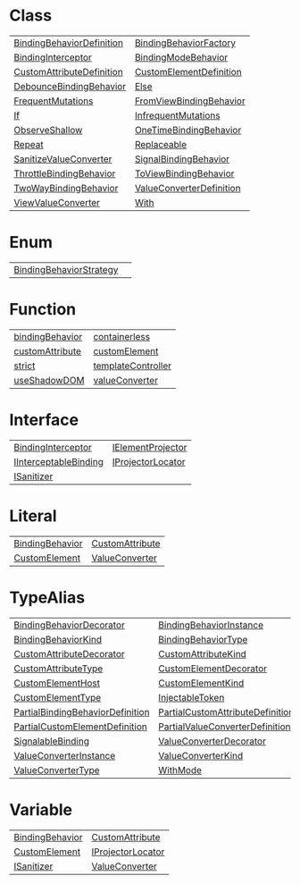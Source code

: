 # Class



|                                                                                                           |                                                                                                               |
| --------------------------------------------------------------------------------------------------------- | ------------------------------------------------------------------------------------------------------------- |
| [BindingBehaviorDefinition](/runtime/resources/class/binding-behavior/bindingbehaviordefinition.md)       | [BindingBehaviorFactory](/runtime/resources/class/binding-behavior/bindingbehaviorfactory.md)                 |
| [BindingInterceptor](/runtime/resources/class/binding-behavior/bindinginterceptor.md)                     | [BindingModeBehavior](/runtime/resources/binding-behaviors/class/binding-mode/bindingmodebehavior.md)         |
| [CustomAttributeDefinition](/runtime/resources/class/custom-attribute/customattributedefinition.md)       | [CustomElementDefinition](/runtime/resources/class/custom-element/customelementdefinition.md)                 |
| [DebounceBindingBehavior](/runtime/resources/binding-behaviors/class/debounce/debouncebindingbehavior.md) | [Else](/runtime/resources/custom-attributes/class/if/else.md)                                                 |
| [FrequentMutations](/runtime/resources/custom-attributes/class/flags/frequentmutations.md)                | [FromViewBindingBehavior](/runtime/resources/binding-behaviors/class/binding-mode/fromviewbindingbehavior.md) |
| [If](/runtime/resources/custom-attributes/class/if/if.md)                                                 | [InfrequentMutations](/runtime/resources/custom-attributes/class/flags/infrequentmutations.md)                |
| [ObserveShallow](/runtime/resources/custom-attributes/class/flags/observeshallow.md)                      | [OneTimeBindingBehavior](/runtime/resources/binding-behaviors/class/binding-mode/onetimebindingbehavior.md)   |
| [Repeat](/runtime/resources/custom-attributes/class/repeat/repeat.md)                                     | [Replaceable](/runtime/resources/custom-attributes/class/replaceable/replaceable.md)                          |
| [SanitizeValueConverter](/runtime/resources/value-converters/class/sanitize/sanitizevalueconverter.md)    | [SignalBindingBehavior](/runtime/resources/binding-behaviors/class/signals/signalbindingbehavior.md)          |
| [ThrottleBindingBehavior](/runtime/resources/binding-behaviors/class/throttle/throttlebindingbehavior.md) | [ToViewBindingBehavior](/runtime/resources/binding-behaviors/class/binding-mode/toviewbindingbehavior.md)     |
| [TwoWayBindingBehavior](/runtime/resources/binding-behaviors/class/binding-mode/twowaybindingbehavior.md) | [ValueConverterDefinition](/runtime/resources/class/value-converter/valueconverterdefinition.md)              |
| [ViewValueConverter](/runtime/resources/value-converters/class/view/viewvalueconverter.md)                | [With](/runtime/resources/custom-attributes/class/with/with.md)                                               |



# Enum



|                                                                                                |     |
| ---------------------------------------------------------------------------------------------- | --- |
| [BindingBehaviorStrategy](/runtime/resources/enum/binding-behavior/bindingbehaviorstrategy.md) |     |



# Function



|                                                                                    |                                                                                          |
| ---------------------------------------------------------------------------------- | ---------------------------------------------------------------------------------------- |
| [bindingBehavior](/runtime/resources/function/binding-behavior/bindingbehavior.md) | [containerless](/runtime/resources/function/custom-element/containerless.md)             |
| [customAttribute](/runtime/resources/function/custom-attribute/customattribute.md) | [customElement](/runtime/resources/function/custom-element/customelement.md)             |
| [strict](/runtime/resources/function/custom-element/strict.md)                     | [templateController](/runtime/resources/function/custom-attribute/templatecontroller.md) |
| [useShadowDOM](/runtime/resources/function/custom-element/useshadowdom.md)         | [valueConverter](/runtime/resources/function/value-converter/valueconverter.md)          |



# Interface



|                                                                                                 |                                                                                       |
| ----------------------------------------------------------------------------------------------- | ------------------------------------------------------------------------------------- |
| [BindingInterceptor](/runtime/resources/interface/binding-behavior/bindinginterceptor.md)       | [IElementProjector](/runtime/resources/interface/custom-element/ielementprojector.md) |
| [IInterceptableBinding](/runtime/resources/interface/binding-behavior/iinterceptablebinding.md) | [IProjectorLocator](/runtime/resources/interface/custom-element/iprojectorlocator.md) |
| [ISanitizer](/runtime/resources/value-converters/interface/sanitize/isanitizer.md)              |                                                                                       |



# Literal



|                                                                                   |                                                                                   |
| --------------------------------------------------------------------------------- | --------------------------------------------------------------------------------- |
| [BindingBehavior](/runtime/resources/literal/binding-behavior/bindingbehavior.md) | [CustomAttribute](/runtime/resources/literal/custom-attribute/customattribute.md) |
| [CustomElement](/runtime/resources/literal/custom-element/customelement.md)       | [ValueConverter](/runtime/resources/literal/value-converter/valueconverter.md)    |



# TypeAlias



|                                                                                                                       |                                                                                                                       |
| --------------------------------------------------------------------------------------------------------------------- | --------------------------------------------------------------------------------------------------------------------- |
| [BindingBehaviorDecorator](/runtime/resources/typealias/binding-behavior/bindingbehaviordecorator.md)                 | [BindingBehaviorInstance](/runtime/resources/typealias/binding-behavior/bindingbehaviorinstance.md)                   |
| [BindingBehaviorKind](/runtime/resources/typealias/binding-behavior/bindingbehaviorkind.md)                           | [BindingBehaviorType](/runtime/resources/typealias/binding-behavior/bindingbehaviortype.md)                           |
| [CustomAttributeDecorator](/runtime/resources/typealias/custom-attribute/customattributedecorator.md)                 | [CustomAttributeKind](/runtime/resources/typealias/custom-attribute/customattributekind.md)                           |
| [CustomAttributeType](/runtime/resources/typealias/custom-attribute/customattributetype.md)                           | [CustomElementDecorator](/runtime/resources/typealias/custom-element/customelementdecorator.md)                       |
| [CustomElementHost](/runtime/resources/typealias/custom-element/customelementhost.md)                                 | [CustomElementKind](/runtime/resources/typealias/custom-element/customelementkind.md)                                 |
| [CustomElementType](/runtime/resources/typealias/custom-element/customelementtype.md)                                 | [InjectableToken](/runtime/resources/typealias/custom-element/injectabletoken.md)                                     |
| [PartialBindingBehaviorDefinition](/runtime/resources/typealias/binding-behavior/partialbindingbehaviordefinition.md) | [PartialCustomAttributeDefinition](/runtime/resources/typealias/custom-attribute/partialcustomattributedefinition.md) |
| [PartialCustomElementDefinition](/runtime/resources/typealias/custom-element/partialcustomelementdefinition.md)       | [PartialValueConverterDefinition](/runtime/resources/typealias/value-converter/partialvalueconverterdefinition.md)    |
| [SignalableBinding](/runtime/resources/binding-behaviors/typealias/signals/signalablebinding.md)                      | [ValueConverterDecorator](/runtime/resources/typealias/value-converter/valueconverterdecorator.md)                    |
| [ValueConverterInstance](/runtime/resources/typealias/value-converter/valueconverterinstance.md)                      | [ValueConverterKind](/runtime/resources/typealias/value-converter/valueconverterkind.md)                              |
| [ValueConverterType](/runtime/resources/typealias/value-converter/valueconvertertype.md)                              | [WithMode](/runtime/resources/binding-behaviors/typealias/binding-mode/withmode.md)                                   |



# Variable



|                                                                                    |                                                                                      |
| ---------------------------------------------------------------------------------- | ------------------------------------------------------------------------------------ |
| [BindingBehavior](/runtime/resources/variable/binding-behavior/bindingbehavior.md) | [CustomAttribute](/runtime/resources/variable/custom-attribute/customattribute.md)   |
| [CustomElement](/runtime/resources/variable/custom-element/customelement.md)       | [IProjectorLocator](/runtime/resources/variable/custom-element/iprojectorlocator.md) |
| [ISanitizer](/runtime/resources/value-converters/variable/sanitize/isanitizer.md)  | [ValueConverter](/runtime/resources/variable/value-converter/valueconverter.md)      |


